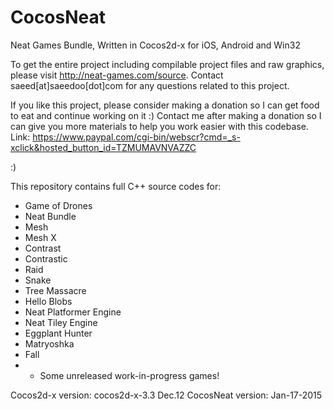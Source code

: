 # CocosNeat
Neat Games Bundle, Written in Cocos2d-x for iOS, Android and Win32

To get the entire project including compilable project files and raw graphics, please visit http://neat-games.com/source.
Contact saeed[at]saeedoo[dot]com for any questions related to this project.

If you like this project, please consider making a donation so I can get food to eat and continue working on it :)
Contact me after making a donation so I can give you more materials to help you work easier with this codebase.
Link: https://www.paypal.com/cgi-bin/webscr?cmd=_s-xclick&hosted_button_id=TZMUMAVNVAZZC

:)

This repository contains full C++ source codes for:
* Game of Drones
* Neat Bundle
* Mesh
* Mesh X
* Contrast
* Contrastic
* Raid
* Snake
* Tree Massacre
* Hello Blobs
* Neat Platformer Engine
* Neat Tiley Engine
* Eggplant Hunter
* Matryoshka
* Fall
* + Some unreleased work-in-progress games!

Cocos2d-x version: cocos2d-x-3.3 Dec.12
CocosNeat version: Jan-17-2015
